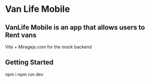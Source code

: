 # Van Life Mobile

## VanLife Mobile is an app that allows users to Rent vans

Vite + Miragejs.com for the mock backend

## Getting Started

npm i
npm run dev
